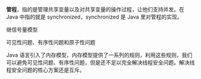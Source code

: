 **管程**，指的是管理共享变量以及对共享变量的操作过程，让他们支持并发。在 Java 中指的就是 synchronized，synchronized 是 Java 里对管程的实现。

继信号量模型

可见性问题、有序性问题和原子性问题

Java 语言引入了内存模型，内存模型提供了一系列的规则，利用这些规则，我们可以避免可见性问题、有序性问题，但是还不足以完全解决线程安全问题。解决线程安全问题的核心方案还是互斥。
